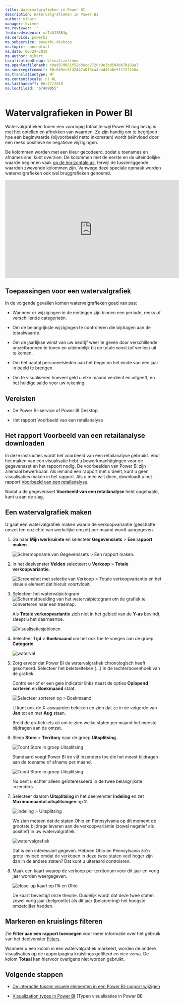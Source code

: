 ```yaml
---
title: Watervalgrafieken in Power BI
description: Watervalgrafieken in Power BI
author: mihart
manager: kvivek
ms.reviewer: ''
featuredvideoid: maTzOJSRB3g
ms.service: powerbi
ms.subservice: powerbi-desktop
ms.topic: conceptual
ms.date: 06/24/2019
ms.author: mihart
LocalizationGroup: Visualizations
ms.openlocfilehash: c9ad87d851f52db6cd2720c9e3bd5d4bb7b189a7
ms.sourcegitcommit: 58c649ec5fd2447a0f9ca4c4d45a0e9fff2f1b6a
ms.translationtype: HT
ms.contentlocale: nl-NL
ms.lasthandoff: 06/27/2019
ms.locfileid: "67409055"
---
```

# <a name="waterfall-charts-in-power-bi"></a>Watervalgrafieken in Power BI

Watervalgrafieken tonen een voorlopig totaal terwijl Power BI nog bezig is met het optellen en aftrekken van waarden. Ze zijn handig om te begrijpen hoe een beginwaarde (bijvoorbeeld netto inkomsten) wordt beïnvloed door een reeks positieve en negatieve wijzigingen.

De kolommen worden met een kleur gecodeerd, zodat u toenames en afnames snel kunt overzien. De kolommen met de eerste en de uiteindelijke waarde beginnen vaak [op de horizontale as](https://support.office.com/article/Create-a-waterfall-chart-in-Office-2016-for-Windows-8de1ece4-ff21-4d37-acd7-546f5527f185#BKMK_Float "op de horizontale as"), terwijl de tussenliggende waarden zwevende kolommen zijn. Vanwege deze speciale opmaak worden watervalgrafieken ook wel bruggrafieken genoemd.

<iframe width="560" height="315" src="https://www.youtube.com/embed/qKRZPBnaUXM" frameborder="0" allow="autoplay; encrypted-media" allowfullscreen></iframe>

## <a name="when-to-use-a-waterfall-chart"></a>Toepassingen voor een watervalgrafiek

In de volgende gevallen komen watervalgrafieken goed van pas:

* Wanneer er wijzigingen in de metingen zijn binnen een periode, reeks of verschillende categorieën.

* Om de belangrijkste wijzigingen te controleren die bijdragen aan de totaalwaarde.

* Om de jaarlijkse winst van uw bedrijf weer te geven door verschillende omzetbronnen te tonen en uiteindelijk bij de totale winst (of verlies) uit te komen.

* Om het aantal personeelsleden aan het begin en het einde van een jaar in beeld te brengen.

* Om te visualiseren hoeveel geld u elke maand verdient en uitgeeft, en het huidige saldo voor uw rekening.

## <a name="prerequisites"></a>Vereisten

* De Power BI-service of Power BI Desktop

* Het rapport Voorbeeld van een retailanalyse

## <a name="get-the-retail-analysis-sample-report"></a>Het rapport Voorbeeld van een retailanalyse downloaden

In deze instructies wordt het voorbeeld van een retailanalyse gebruikt. Voor het maken van een visualisatie hebt u bewerkmachtigingen voor de gegevensset en het rapport nodig. De voorbeelden van Power Bi zijn allemaal bewerkbaar. Als iemand een rapport met u deelt, kunt u geen visualisaties maken in het rapport. Als u mee wilt doen, downloadt u het rapport [Voorbeeld van een retailanalyse](../sample-datasets.md).

Nadat u de gegevensset **Voorbeeld van een retailanalyse** hebt opgehaald, kunt u aan de slag.

## <a name="create-a-waterfall-chart"></a>Een watervalgrafiek maken

U gaat een watervalgrafiek maken waarin de verkoopvariantie (geschatte omzet ten opzichte van werkelijke omzet) per maand wordt aangegeven.

1. Ga naar **Mijn werkruimte** en selecteer **Gegevenssets** > **Een rapport maken**.

    ![Schermopname van Gegevenssets > Een rapport maken.](media/power-bi-visualization-waterfall-charts/power-bi-create-a-report.png)

1. In het deelvenster **Velden** selecteert u **Verkoop** > **Totale verkoopvariantie**.

   ![Screenshot met selectie van Verkoop > Totale verkoopvariantie en het visuele element dat hieruit voortvloeit.](media/power-bi-visualization-waterfall-charts/power-bi-first-value.png)

1. Selecteer het watervalpictogram ![Schermafbeelding van het watervalpictogram](media/power-bi-visualization-waterfall-charts/power-bi-waterfall-icon.png) om de grafiek te converteren naar een treemap.

    Als **Totale verkoopvariantie** zich niet in het gebied van de **Y-as** bevindt, sleept u het daarnaartoe.

    ![Visualisatiesjablonen](media/power-bi-visualization-waterfall-charts/convertwaterfall.png)

1. Selecteer **Tijd** > **Boekmaand** om het ook toe te voegen aan de groep **Categorie**.

    ![waterval](media/power-bi-visualization-waterfall-charts/power-bi-waterfall.png)

1. Zorg ervoor dat Power BI de watervalgrafiek chronologisch heeft gesorteerd. Selecteer het beletselteken (...) in de rechterbovenhoek van de grafiek.

    Controleer of er een gele indicator links naast de opties  **Oplopend sorteren** en **Boekmaand** staat.

    ![Selecteer sorteren op > Boekmaand](media/power-bi-visualization-waterfall-charts/power-bi-sort-by.png)

    U kunt ook de X-aswaarden bekijken en zien dat ze in de volgorde van **Jan** tot en met **Aug** staan.

    Breid de grafiek iets uit om te zien welke staten per maand het meeste bijdragen aan de omzet.

1. Sleep **Store** > **Territory** naar de groep **Uitsplitsing**.

    ![Toont Store in groep Uitsplitsing](media/power-bi-visualization-waterfall-charts/power-bi-waterfall-breakdown.png)

    Standaard voegt Power BI de vijf inzenders toe die het meest bijdragen aan de toename of afname per maand.

    ![Toont Store in groep Uitsplitsing](media/power-bi-visualization-waterfall-charts/power-bi-waterfall-breakdown-initial.png)

    Nu bent u echter alleen geïnteresseerd in de twee belangrijkste inzenders.

1. Selecteer daarom **Uitsplitsing** in het deelvenster **Indeling** en zet **Maximumaantal uitsplitsingen** op **2**.

    ![Indeling > Uitsplitsing](media/power-bi-visualization-waterfall-charts/power-bi-waterfall-breakdown-maximum.png)

    We zien meteen dat de staten Ohio en Pennsylvania op dit moment de grootste bijdrage leveren aan de verkoopvariantie (zowel negatief als positief) in uw watervalgrafiek.

    ![watervalgrafiek](media/power-bi-visualization-waterfall-charts/power-bi-waterfall-axis.png)

    Dat is een interessant gegeven. Hebben Ohio en Pennsylvania zo'n grote invloed omdat de verkopen in deze twee staten veel hoger zijn dan in de andere staten? Dat kunt u uiteraard controleren.

1. Maak een kaart waarop de verkoop per territorium voor dit jaar en vorig jaar worden weergegeven.

    ![close-up kaart op PA en Ohio](media/power-bi-visualization-waterfall-charts/power-bi-map.png)

    De kaart bevestigt onze theorie. Duidelijk wordt dat deze twee staten zowel vorig jaar (belgrootte) als dit jaar (belarcering) het hoogste omzetcijfer hadden.

## <a name="highlighting-and-cross-filtering"></a>Markeren en kruislings filteren

Zie **Filter aan een rapport toevoegen** voor meer informatie over het gebruik van het deelvenster [Filters](../power-bi-report-add-filter.md).

Wanneer u een kolom in een watervalgrafiek markeert, worden de andere visualisaties op de rapportpagina kruislings gefilterd en vice versa. De kolom **Totaal** kan hiervoor overigens niet worden gebruikt.

## <a name="next-steps"></a>Volgende stappen

* [De interactie tussen visuele elementen in een Power BI-rapport wijzigen](../service-reports-visual-interactions.md)

* [Visualization types in Power BI](power-bi-visualization-types-for-reports-and-q-and-a.md) (Typen visualisaties in Power BI)
